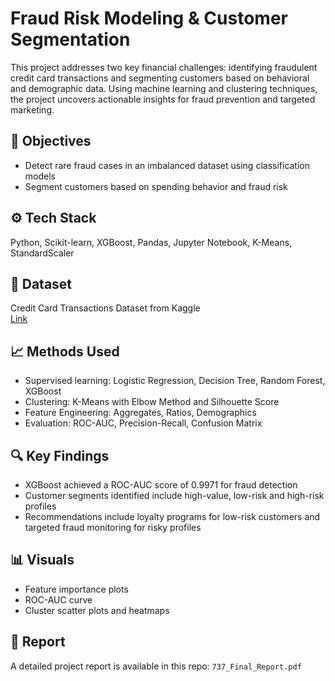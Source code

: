 # Fraud Risk Modeling & Customer Segmentation

This project addresses two key financial challenges: identifying fraudulent credit card transactions and segmenting customers based on behavioral and demographic data. Using machine learning and clustering techniques, the project uncovers actionable insights for fraud prevention and targeted marketing.

## 📌 Objectives
- Detect rare fraud cases in an imbalanced dataset using classification models
- Segment customers based on spending behavior and fraud risk

## ⚙️ Tech Stack
Python, Scikit-learn, XGBoost, Pandas, Jupyter Notebook, K-Means, StandardScaler

## 📁 Dataset
Credit Card Transactions Dataset from Kaggle  
[Link](https://www.kaggle.com/datasets/priyamchoksi/credit-card-transactions-dataset)

## 📈 Methods Used
- Supervised learning: Logistic Regression, Decision Tree, Random Forest, XGBoost
- Clustering: K-Means with Elbow Method and Silhouette Score
- Feature Engineering: Aggregates, Ratios, Demographics
- Evaluation: ROC-AUC, Precision-Recall, Confusion Matrix

## 🔍 Key Findings
- XGBoost achieved a ROC-AUC score of 0.9971 for fraud detection
- Customer segments identified include high-value, low-risk and high-risk profiles
- Recommendations include loyalty programs for low-risk customers and targeted fraud monitoring for risky profiles

## 📊 Visuals
- Feature importance plots
- ROC-AUC curve
- Cluster scatter plots and heatmaps

## 📄 Report
A detailed project report is available in this repo: `737_Final_Report.pdf`
